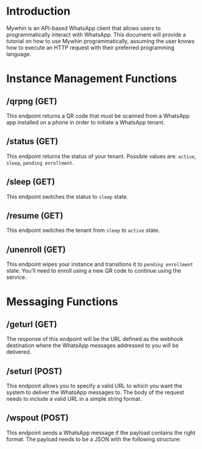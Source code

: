 # Introduction

Mywhin is an API-based WhatsApp client that allows users to programmatically interact with WhatsApp. This document will provide a tutorial on how to use Mywhin programmatically, assuming the user knows how to execute an HTTP request with their preferred programming language.

# Instance Management Functions

## /qrpng (GET)

This endpoint returns a QR code that must be scanned from a WhatsApp app installed on a phone in order to initiate a WhatsApp tenant.

## /status (GET)

This endpoint returns the status of your tenant. Possible values are: `active`, `sleep`, `pending enrollment`.

## /sleep (GET)

This endpoint switches the status to `sleep` state.

## /resume (GET)

This endpoint switches the tenant from `sleep` to `active` state.

## /unenroll (GET)

This endpoint wipes your instance and transitions it to `pending enrollment` state. You'll need to enroll using a new QR code to continue using the service.

# Messaging Functions

## /geturl (GET)

The response of this endpoint will be the URL defined as the webhook destination where the WhatsApp messages addressed to you will be delivered.

## /seturl (POST)

This endpoint allows you to specify a valid URL to which you want the system to deliver the WhatsApp messages to. The body of the request needs to include a valid URL in a simple string format.

## /wspout (POST)

This endpoint sends a WhatsApp message if the payload contains the right format. The payload needs to be a JSON with the following structure:

